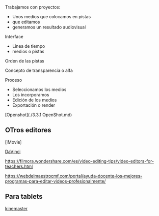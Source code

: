 

Trabajamos con proyectos:
* Unos medios que colocamos en  pistas
* que editamos
* generamos un resultado audiovisual

Interface

* Línea de tiempo
* medios o pistas

Orden de las pistas


Concepto de transparencia o alfa

Proceso
* Seleccionamos los medios
* Los incorporamos
* Edición de los medios
* Exportación o render

[Openshot](./3.3.1 OpenShot.md)



## OTros editores


[iMovie]

[DaVinci](https://www.blackmagicdesign.com/es/products/davinciresolve/)

https://filmora.wondershare.com/es/video-editing-tips/video-editors-for-teachers.html

https://webdelmaestrocmf.com/portal/ayuda-docente-los-mejores-programas-para-editar-videos-profesionalmente/

## Para tablets

[kinemaster](https://intef.es/tecnologia-educativa/observatorio-de-tecnologia-educativa/detalle-observatorio/?id=20276)
